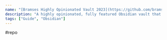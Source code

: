 ```yaml
---
name: "[Bramses Highly Opinionated Vault 2023](https://github.com/bramses/bramses-highly-opinionated-vault-2023)"
description: "A highly opinionated, fully featured Obsidian vault that can get you from Zero to Zettelkasten lickety split!"
tags: ["Guide", "Obsidian"]
---
```

#repo